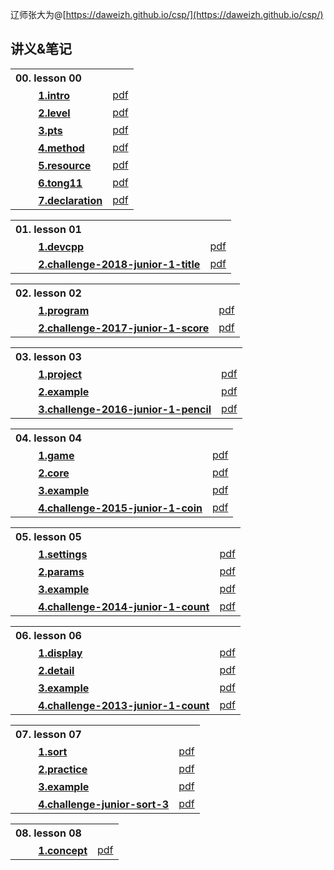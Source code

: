 辽师张大为@[https://daweizh.github.io/csp/](https://daweizh.github.io/csp/)

## 讲义&笔记

<table style="border:0px;width:100%;">
  <tr><th style="border:0px;text-align:left">00. lesson 00</th><td style="border:0px;"></td></tr>
  <tr><th style="border:0px;text-align:left">　　
        <a href='lesson00/1.intro.html'>1.intro</a></th>
      <td style="border:0px;text-align:right"><a href='lesson00/00.1.intro.pdf'>pdf</a></td>
  </tr>
  <tr><th style="border:0px;text-align:left">　　
        <a href='lesson00/2.level.html'>2.level</a></th>
      <td style="border:0px;text-align:right"><a href='lesson00/00.2.level.pdf'>pdf</a></td>
  </tr>
  <tr><th style="border:0px;text-align:left">　　
        <a href='lesson00/3.pts.html'>3.pts</a></th>
      <td style="border:0px;text-align:right"><a href='lesson00/00.3.pts.pdf'>pdf</a></td>
  </tr>
  <tr><th style="border:0px;text-align:left">　　
        <a href='lesson00/4.method.html'>4.method</a></th>
      <td style="border:0px;text-align:right"><a href='lesson00/00.4.method.pdf'>pdf</a></td>
  </tr>
  <tr><th style="border:0px;text-align:left">　　
        <a href='lesson00/5.resource.html'>5.resource</a></th>
      <td style="border:0px;text-align:right"><a href='lesson00/00.5.resource.pdf'>pdf</a></td>
  </tr>
  <tr><th style="border:0px;text-align:left">　　
        <a href='lesson00/6.tong11.html'>6.tong11</a></th>
      <td style="border:0px;text-align:right"><a href='lesson00/00.6.tong11.pdf'>pdf</a></td>
  </tr>
  <tr><th style="border:0px;text-align:left">　　
        <a href='lesson00/7.organ.html'>7.declaration</a></th>
      <td style="border:0px;text-align:right"><a href='lesson00/00.7.organ.pdf'>pdf</a></td>
  </tr>
</table>

<table style="border:0px;width:100%;">
  <tr><th style="border:0px;text-align:left">01. lesson 01</th><td style="border:0px;"></td></tr>
  <tr><th style="border:0px;text-align:left">　　
        <a href='lesson01/1.devcpp.html'>1.devcpp</a></th>
      <td style="border:0px;text-align:right"><a href='lesson01/01.1.devcpp.pdf'>pdf</a></td>
  </tr>
  <tr><th style="border:0px;text-align:left">　　
        <a href='lesson01/2.challenge.html'>2.challenge-2018-junior-1-title</a></th>
      <td style="border:0px;text-align:right"><a href='lesson01/01.2.challenge.pdf'>pdf</a></td>
  </tr>
</table>

<table style="border:0px;width:100%;">
  <tr><th style="border:0px;text-align:left">02. lesson 02</th><td style="border:0px;"></td></tr>
  <tr><th style="border:0px;text-align:left">　　
        <a href='lesson02/1.program.html'>1.program</a></th>
      <td style="border:0px;text-align:right"><a href='lesson02/02.1.program.pdf'>pdf</a></td>
  </tr>
  <tr><th style="border:0px;text-align:left">　　
        <a href='lesson02/2.challenge.html'>2.challenge-2017-junior-1-score</a></th>
      <td style="border:0px;text-align:right"><a href='lesson02/02.2.challenge.pdf'>pdf</a></td>
  </tr>
</table>

<table style="border:0px;width:100%;">
  <tr><th style="border:0px;text-align:left">03. lesson 03</th><td style="border:0px;"></td></tr>
  <tr><th style="border:0px;text-align:left">　　
        <a href='lesson03/1.project.html'>1.project</a></th>
      <td style="border:0px;text-align:right"><a href='lesson03/03.1.project.pdf'>pdf</a></td>
  </tr>
  <tr><th style="border:0px;text-align:left">　　
        <a href='lesson03/2.example.html'>2.example</a></th>
      <td style="border:0px;text-align:right"><a href='lesson03/03.2.example.pdf'>pdf</a></td>
  </tr>
  <tr><th style="border:0px;text-align:left">　　
        <a href='lesson03/3.challenge.html'>3.challenge-2016-junior-1-pencil</a></th>
      <td style="border:0px;text-align:right"><a href='lesson03/03.3.challenge.pdf'>pdf</a></td>
  </tr>
</table>

<table style="border:0px;width:100%;">
  <tr><th style="border:0px;text-align:left">04. lesson 04</th><td style="border:0px;"></td></tr>
  <tr><th style="border:0px;text-align:left">　　
        <a href='lesson04/1.game.html'>1.game</a></th>
      <td style="border:0px;text-align:right"><a href='lesson04/04.1.game.pdf'>pdf</a></td>
  </tr>
  <tr><th style="border:0px;text-align:left">　　
        <a href='lesson04/2.core.html'>2.core</a></th>
      <td style="border:0px;text-align:right"><a href='lesson04/04.2.core.pdf'>pdf</a></td>
  </tr>
  <tr><th style="border:0px;text-align:left">　　
        <a href='lesson04/3.example.html'>3.example</a></th>
      <td style="border:0px;text-align:right"><a href='lesson04/04.3.example.pdf'>pdf</a></td>
  </tr>
  <tr><th style="border:0px;text-align:left">　　
        <a href='lesson04/4.challenge.html'>4.challenge-2015-junior-1-coin</a></th>
      <td style="border:0px;text-align:right"><a href='lesson04/04.4.challenge.pdf'>pdf</a></td>
  </tr>
</table>

<table style="border:0px;width:100%;">
  <tr><th style="border:0px;text-align:left">05. lesson 05</th><td style="border:0px;"></td></tr>
  <tr><th style="border:0px;text-align:left">　　
        <a href='lesson05/1.settings.html'>1.settings</a></th>
      <td style="border:0px;text-align:right"><a href='lesson05/05.1.settings.pdf'>pdf</a></td>
  </tr>
  <tr><th style="border:0px;text-align:left">　　
        <a href='lesson05/2.params.html'>2.params</a></th>
      <td style="border:0px;text-align:right"><a href='lesson05/05.2.params.pdf'>pdf</a></td>
  </tr>
  <tr><th style="border:0px;text-align:left">　　
        <a href='lesson05/3.example.html'>3.example</a></th>
      <td style="border:0px;text-align:right"><a href='lesson05/05.3.example.pdf'>pdf</a></td>
  </tr>
  <tr><th style="border:0px;text-align:left">　　
        <a href='lesson05/4.challenge.html'>4.challenge-2014-junior-1-count</a></th>
      <td style="border:0px;text-align:right"><a href='lesson05/05.4.challenge.pdf'>pdf</a></td>
  </tr>
</table>

<table style="border:0px;width:100%;">
  <tr><th style="border:0px;text-align:left">06. lesson 06</th><td style="border:0px;"></td></tr>
  <tr><th style="border:0px;text-align:left">　　
        <a href='lesson06/1.display.html'>1.display</a></th>
      <td style="border:0px;text-align:right"><a href='lesson06/06.1.display.pdf'>pdf</a></td>
  </tr>
  <tr><th style="border:0px;text-align:left">　　
        <a href='lesson06/2.detail.html'>2.detail</a></th>
      <td style="border:0px;text-align:right"><a href='lesson06/06.2.detail.pdf'>pdf</a></td>
  </tr>
  <tr><th style="border:0px;text-align:left">　　
        <a href='lesson06/3.example.html'>3.example</a></th>
      <td style="border:0px;text-align:right"><a href='lesson06/06.3.example.pdf'>pdf</a></td>
  </tr>
  <tr><th style="border:0px;text-align:left">　　
        <a href='lesson06/4.challenge.html'>4.challenge-2013-junior-1-count</a></th>
      <td style="border:0px;text-align:right"><a href='lesson06/06.4.challenge.pdf'>pdf</a></td>
  </tr>
</table>


<table style="border:0px;width:100%;">
  <tr><th style="border:0px;text-align:left">07. lesson 07</th><td style="border:0px;"></td></tr>
  <tr><th style="border:0px;text-align:left">　　
        <a href='lesson07/1.sort.html'>1.sort</a></th>
      <td style="border:0px;text-align:right"><a href='lesson07/07.1.sort.pdf'>pdf</a></td>
  </tr>
  <tr><th style="border:0px;text-align:left">　　
        <a href='lesson07/2.practice.html'>2.practice</a></th>
      <td style="border:0px;text-align:right"><a href='lesson07/07.2.practice.pdf'>pdf</a></td>
  </tr>
  <tr><th style="border:0px;text-align:left">　　
        <a href='lesson07/3.example.html'>3.example</a></th>
      <td style="border:0px;text-align:right"><a href='lesson07/07.3.example.pdf'>pdf</a></td>
  </tr>
  <tr><th style="border:0px;text-align:left">　　
        <a href='lesson07/4.challenge.html'>4.challenge-junior-sort-3</a></th>
      <td style="border:0px;text-align:right"><a href='lesson07/07.4.challenge.pdf'>pdf</a></td>
  </tr>
</table>


<table style="border:0px;width:100%;">
  <tr><th style="border:0px;text-align:left">08. lesson 08</th><td style="border:0px;"></td></tr>
  <tr><th style="border:0px;text-align:left">　　
        <a href='lesson08/1.concept.html'>1.concept</a></th>
      <td style="border:0px;text-align:right"><a href='lesson08/08.1.concept.pdf'>pdf</a></td>
  </tr>
  <!-- <tr><th style="border:0px;text-align:left">　　
        <a href='lesson07/2.practice.html'>2.practice</a></th>
      <td style="border:0px;text-align:right"><a href='lesson07/07.2.practice.pdf'>pdf</a></td>
  </tr>
  <tr><th style="border:0px;text-align:left">　　
        <a href='lesson07/3.example.html'>3.example</a></th>
      <td style="border:0px;text-align:right"><a href='lesson07/07.3.example.pdf'>pdf</a></td>
  </tr>
  <tr><th style="border:0px;text-align:left">　　
        <a href='lesson07/4.challenge.html'>4.challenge-junior-sort-3</a></th>
      <td style="border:0px;text-align:right"><a href='lesson07/07.4.challenge.pdf'>pdf</a></td>
  </tr> -->
</table>
